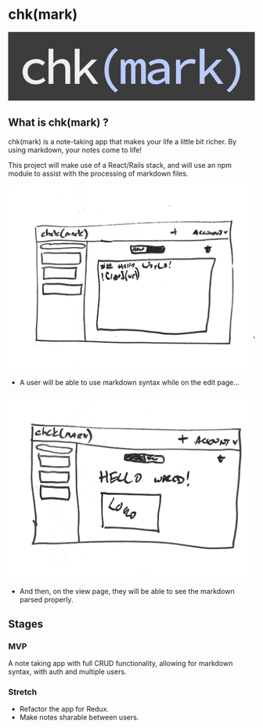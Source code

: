 # chk(mark)

![logo](/public/logo-readme.png)

## What is chk(mark) ?

chk(mark) is a note-taking app that makes your life a little bit richer. By using markdown, your notes come to life!

This project will make use of a React/Rails stack, and will use an npm module to assist with the processing of markdown files.

![wireframe 1](/public/wire1.jpg)
* A user will be able to use markdown syntax while on the edit page...

![wireframe 2](/public/wire2.jpg)
* And then, on the view page, they will be able to see the markdown parsed properly.

## Stages

### MVP
A note taking app with full CRUD functionality, allowing for markdown syntax, with auth and multiple users.

### Stretch

* Refactor the app for Redux.
* Make notes sharable between users.

